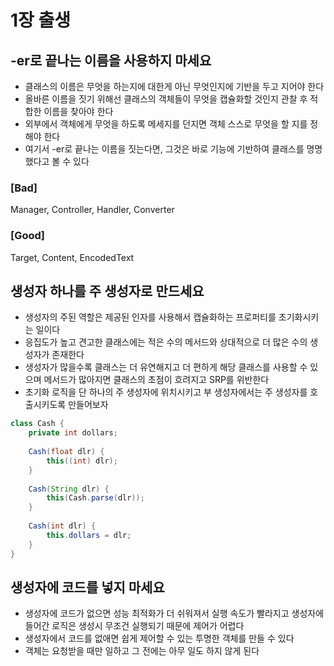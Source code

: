 # 1장 출생

## -er로 끝나는 이름을 사용하지 마세요

- 클래스의 이름은 무엇을 하는지에 대한게 아닌 무엇인지에 기반을 두고 지어야 한다
- 올바른 이름을 짓기 위해선 클래스의 객체들이 무엇을 캡슐화할 것인지 관찰 후 적합한 이름을 찾아야 한다
- 외부에서 객체에게 무엇을 하도록 메세지를 던지면 객체 스스로 무엇을 할 지를 정해야 한다
- 여기서 -er로 끝나는 이름을 짓는다면, 그것은 바로 기능에 기반하여 클래스를 명명했다고 볼 수 있다

### [Bad]
Manager, Controller, Handler, Converter

### [Good]
Target, Content, EncodedText

## 생성자 하나를 주 생성자로 만드세요

- 생성자의 주된 역할은 제공된 인자를 사용해서 캡슐화하는 프로퍼티를 초기화시키는 일이다
- 응집도가 높고 견고한 클래스에는 적은 수의 메서드와 상대적으로 더 많은 수의 생성자가 존재한다
- 생성자가 많을수록 클래스는 더 유연해지고 더 편하게 해당 클래스를 사용할 수 있으며 메서드가 많아지면 클래스의 초점이 흐려지고 SRP를 위반한다
- 초기화 로직을 단 하나의 주 생성자에 위치시키고 부 생성자에서는 주 생성자를 호출시키도록 만들어보자

```java
class Cash {
    private int dollars;
    
    Cash(float dlr) {
    	this((int) dlr);
    }
    
    Cash(String dlr) {
    	this(Cash.parse(dlr));
    }
    
    Cash(int dlr) {
    	this.dollars = dlr;
    }
}
```

## 생성자에 코드를 넣지 마세요

- 생성자에 코드가 없으면 성능 최적화가 더 쉬워져서 실행 속도가 빨라지고 생성자에 들어간 로직은 생성시 무조건 실행되기 때문에 제어가 어렵다
- 생성자에서 코드를 없애면 쉽게 제어할 수 있는 투명한 객체를 만들 수 있다
- 객체는 요청받을 때만 일하고 그 전에는 아무 일도 하지 않게 된다
